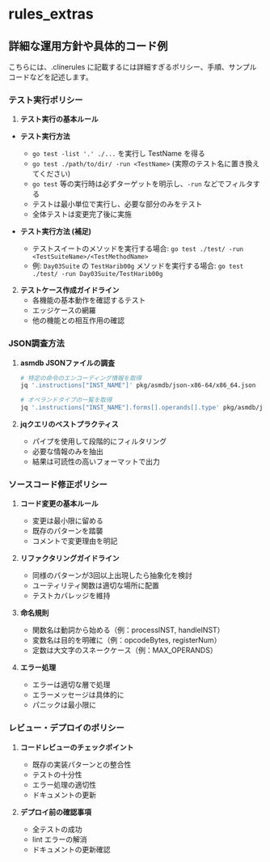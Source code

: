 # rules_extras

## 詳細な運用方針や具体的コード例

こちらには、.clinerules に記載するには詳細すぎるポリシー、手順、サンプルコードなどを記述します。

### テスト実行ポリシー

1. **テスト実行の基本ルール**

- **テスト実行方法**
   - `go test -list '.' ./...` を実行し TestName を得る
   - `go test ./path/to/dir/ -run <TestName>` (実際のテスト名に置き換えてください)
   - `go test` 等の実行時は必ずターゲットを明示し、`-run` などでフィルタする
   - テストは最小単位で実行し、必要な部分のみをテスト
   - 全体テストは変更完了後に実施

- **テスト実行方法 (補足)**
  - テストスイートのメソッドを実行する場合: `go test ./test/ -run <TestSuiteName>/<TestMethodName>`
  - 例: `Day03Suite` の `TestHarib00g` メソッドを実行する場合: `go test ./test/ -run Day03Suite/TestHarib00g`

2. **テストケース作成ガイドライン**
   - 各機能の基本動作を確認するテスト
   - エッジケースの網羅
   - 他の機能との相互作用の確認

### JSON調査方法

1. **asmdb JSONファイルの調査**
   ```bash
   # 特定の命令のエンコーディング情報を取得
   jq '.instructions["INST_NAME"]' pkg/asmdb/json-x86-64/x86_64.json

   # オペランドタイプの一覧を取得
   jq '.instructions["INST_NAME"].forms[].operands[].type' pkg/asmdb/json-x86-64/x86_64.json
   ```

2. **jqクエリのベストプラクティス**
   - パイプを使用して段階的にフィルタリング
   - 必要な情報のみを抽出
   - 結果は可読性の高いフォーマットで出力

### ソースコード修正ポリシー

1. **コード変更の基本ルール**
   - 変更は最小限に留める
   - 既存のパターンを踏襲
   - コメントで変更理由を明記

2. **リファクタリングガイドライン**
   - 同様のパターンが3回以上出現したら抽象化を検討
   - ユーティリティ関数は適切な場所に配置
   - テストカバレッジを維持

3. **命名規則**
   - 関数名は動詞から始める（例：processINST, handleINST）
   - 変数名は目的を明確に（例：opcodeBytes, registerNum）
   - 定数は大文字のスネークケース（例：MAX_OPERANDS）

4. **エラー処理**
   - エラーは適切な層で処理
   - エラーメッセージは具体的に
   - パニックは最小限に

### レビュー・デプロイのポリシー

1. **コードレビューのチェックポイント**
   - 既存の実装パターンとの整合性
   - テストの十分性
   - エラー処理の適切性
   - ドキュメントの更新

2. **デプロイ前の確認事項**
   - 全テストの成功
   - lint エラーの解消
   - ドキュメントの更新確認
